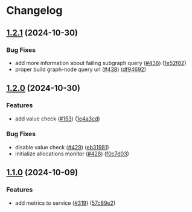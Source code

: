 # Changelog

## [1.2.1](https://github.com/graphprotocol/indexer-rs/compare/indexer-common-v1.2.0...indexer-common-v1.2.1) (2024-10-30)


### Bug Fixes

* add more information about failing subgraph query ([#436](https://github.com/graphprotocol/indexer-rs/issues/436)) ([1e52f82](https://github.com/graphprotocol/indexer-rs/commit/1e52f82ec240c63c940bcc3b20e58750c31b4d66))
* proper build graph-node query url ([#438](https://github.com/graphprotocol/indexer-rs/issues/438)) ([df94692](https://github.com/graphprotocol/indexer-rs/commit/df94692e66f48a186deeac99bda8e0fcfddb2e52))

## [1.2.0](https://github.com/graphprotocol/indexer-rs/compare/indexer-common-v1.1.0...indexer-common-v1.2.0) (2024-10-30)


### Features

* add value check ([#153](https://github.com/graphprotocol/indexer-rs/issues/153)) ([1e4a3cd](https://github.com/graphprotocol/indexer-rs/commit/1e4a3cdd8c18b5356e64285b8082d8abde20d6de))


### Bug Fixes

* disable value check ([#429](https://github.com/graphprotocol/indexer-rs/issues/429)) ([eb31981](https://github.com/graphprotocol/indexer-rs/commit/eb3198174dab1b08f365c5ac4e47da62c88b6fb4))
* initialize allocations monitor ([#428](https://github.com/graphprotocol/indexer-rs/issues/428)) ([f0c7d03](https://github.com/graphprotocol/indexer-rs/commit/f0c7d0367abf8a833f1824264780df50ad6a3c52))

## [1.1.0](https://github.com/graphprotocol/indexer-rs/compare/indexer-common-v1.0.0...indexer-common-v1.1.0) (2024-10-09)


### Features

* add metrics to service ([#319](https://github.com/graphprotocol/indexer-rs/issues/319)) ([57c89e2](https://github.com/graphprotocol/indexer-rs/commit/57c89e237a57b49214eaf902303e3d89c9d82396))
